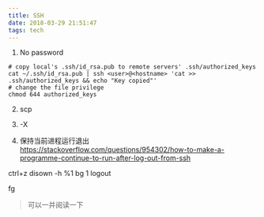 ```yaml
---
title: SSH
date: 2018-03-29 21:51:47
tags: tech
---
```

1. No password
```
# copy local's .ssh/id_rsa.pub to remote servers' .ssh/authorized_keys
cat ~/.ssh/id_rsa.pub | ssh <user>@<hostname> 'cat >> .ssh/authorized_keys && echo "Key copied"'
# change the file privilege
chmod 644 authorized_keys
```
2. scp
3. -X


3. 保持当前进程运行退出
https://stackoverflow.com/questions/954302/how-to-make-a-programme-continue-to-run-after-log-out-from-ssh

ctrl+z
disown -h %1
bg 1
logout

fg
> 可以一并阅读一下
